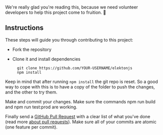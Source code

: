 We're really glad you're reading this, because we need volunteer developers to help this project come to fruition. 👏

## Instructions

These steps will guide you through contributing to this project:

- Fork the repository
- Clone it and install dependencies

		git clone https://github.com/YOUR-USERNAME/elektonjs
		npm install

Keep in mind that after running `npm install` the git repo is reset. So a good way to cope with this is to have a copy of the folder to push the changes, and the other to try them.

Make and commit your changes. Make sure the commands npm run build and npm run test:prod are working.

Finally send a [GitHub Pull Request](https://github.com/elekton/elektonjs/compare?expand=1) with a clear list of what you've done (read more [about pull requests](https://help.github.com/articles/about-pull-requests/)). Make sure all of your commits are atomic (one feature per commit).
